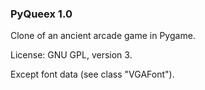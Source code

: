 ### PyQueex 1.0

Clone of an ancient arcade game in Pygame.

License: GNU GPL, version 3.

Except font data (see class "VGAFont").
